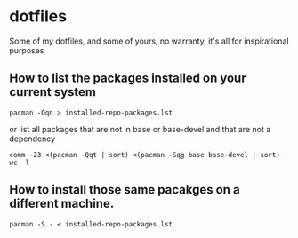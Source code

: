 # dotfiles
Some of my dotfiles, and some of yours, no warranty, it's all for inspirational purposes

## How to list the packages installed on your current system
```shell
pacman -Qqn > installed-repo-packages.lst
```
or list all packages that are not in base or base-devel and that are not a dependency
```shell
comm -23 <(pacman -Qqt | sort) <(pacman -Sqg base base-devel | sort) | wc -l
```

## How to install those same pacakges on a different machine.
```shell
pacman -S - < installed-repo-packages.lst
```
